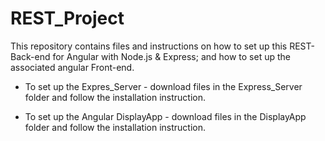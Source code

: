 # REST_Project
This repository contains files and instructions on how to set up this REST-Back-end for Angular with Node.js &amp; Express; and how to set up the associated angular Front-end.

- To set up the Expres_Server - download files in the Express_Server folder and follow the installation instruction. 

- To set up the Angular DisplayApp - download files in the DisplayApp folder and follow the installation instruction. 
